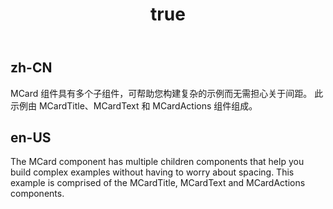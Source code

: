 ﻿---
order: 9
title:
  zh-CN: Twitter卡片
  en-US: TwitterCard
---

## zh-CN

MCard 组件具有多个子组件，可帮助您构建复杂的示例而无需担心关于间距。 此示例由 MCardTitle、MCardText 和 MCardActions 组件组成。

## en-US

The MCard component has multiple children components that help you build complex examples without having to worry 
about spacing. This example is comprised of the MCardTitle, MCardText and MCardActions components.